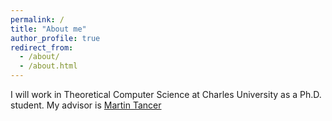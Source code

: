 ```yaml
---
permalink: /
title: "About me"
author_profile: true
redirect_from: 
  - /about/
  - /about.html
---
```



I will work in Theoretical Computer Science at Charles University as a Ph.D. student. My advisor is [Martin Tancer](https://kam.mff.cuni.cz/~tancer/) 
